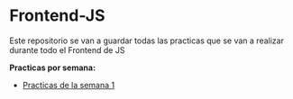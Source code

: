 # Frontend-JS

Este repositorio se van a guardar todas las practicas que se van a realizar durante todo el Frontend de JS

**Practicas por semana:**
  - [Practicas de la semana 1](https://github.com/Leoirmin1/Frontend-JS/tree/main/Semana%201%20-)
